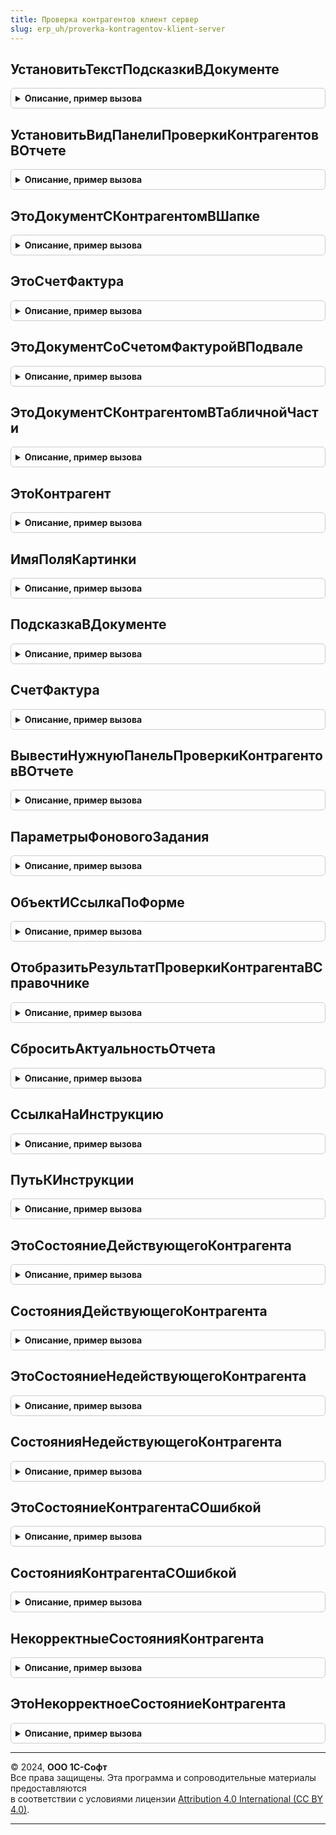 ```yaml
---
title: Проверка контрагентов клиент сервер
slug: erp_uh/proverka-kontragentov-klient-server
---
```



## УстановитьТекстПодсказкиВДокументе
<details style="margin: 1em 0; padding: 0.5em; border: 1px solid #ccc; border-radius: 6px;">

<summary style="font-weight: bold; cursor: pointer;">Описание, пример вызова</summary>

```bsl

// Установить текст подсказки в документе.
//
// Параметры:
//  ПараметрыПрорисовки	 - Структура - Описание см ПроверкаКонтрагентов.ДополнитьОписание.
//  СостояниеПроверки	 - Перечисления.СостоянияПроверкиКонтрагентов - Указывает, в каком состояние проверка:
//		завершилась, не завершилась, выполняется или отсутствует доступ к веб-сервису.
//
Процедура УстановитьТекстПодсказкиВДокументе(ПараметрыПрорисовки, СостояниеПроверки) Экспорт
```

Пример вызова
```bsl
ПроверкаКонтрагентовКлиентСервер.УстановитьТекстПодсказкиВДокументе(ПараметрыПрорисовки, СостояниеПроверки) 
```
</details>

## УстановитьВидПанелиПроверкиКонтрагентовВОтчете
<details style="margin: 1em 0; padding: 0.5em; border: 1px solid #ccc; border-radius: 6px;">

<summary style="font-weight: bold; cursor: pointer;">Описание, пример вызова</summary>

```bsl

// Вывод панели проверки в отчете.
//
// Параметры:
//  Форма	 				- ФормаКлиентскогоПриложения - Форма отчета, для которого выводится результат проверки контрагента.
//  ВидПанелиПроверки		- Строка - Текущее состояние проверки, соответствующее виду панели,
//		может принимать одно из следующих значений:
// 			"ВсеКонтрагентыКорректные"			- Устанавливает вид панели проверки, для случая,
//				когда все контрагенты корректны.
// 			"НайденыНекорректныеКонтрагенты"	- Устанавливает вид панели проверки, для случая,
//				когда найдены некорректные контрагенты.
// 			"ПроверкаВПроцессеВыполнения"		- Устанавливает вид панели проверки, для случая,
//				когда проверка контрагента еще выполняется.
// 			"НетДоступаКСервису"				- Устанавливает вид панели проверки, для случая,
//				когда доступ к сервису проверки отсутствует.
// 			Пустая строка						- Панель проверки контрагентов не видна.
Процедура УстановитьВидПанелиПроверкиКонтрагентовВОтчете(Форма, ВидПанелиПроверки = "") Экспорт
```

Пример вызова
```bsl
ПроверкаКонтрагентовКлиентСервер.УстановитьВидПанелиПроверкиКонтрагентовВОтчете(Форма, ВидПанелиПроверки);
```
</details>

## ЭтоДокументСКонтрагентомВШапке
<details style="margin: 1em 0; padding: 0.5em; border: 1px solid #ccc; border-radius: 6px;">

<summary style="font-weight: bold; cursor: pointer;">Описание, пример вызова</summary>

```bsl

// Определяет, есть ли у формы документа контрагент в шапке.
//
// Параметры:
//  Форма	- ФормаКлиентскогоПриложения - Форма документа, в котором выполняется проверка контрагентов.
// Возвращаемое значение:
//  Булево - Истина, если это документ с контрагентом в шапке.
//
Функция ЭтоДокументСКонтрагентомВШапке(Форма) Экспорт
```

Пример вызова
```bsl
Результат = ПроверкаКонтрагентовКлиентСервер.ЭтоДокументСКонтрагентомВШапке(Форма) 
```
</details>

## ЭтоСчетФактура
<details style="margin: 1em 0; padding: 0.5em; border: 1px solid #ccc; border-radius: 6px;">

<summary style="font-weight: bold; cursor: pointer;">Описание, пример вызова</summary>

```bsl

// Определяет, является ли форма документа формой счета-фактуры.
//
// Параметры:
//  Источник	- Произвольный - Источник обработки оповещения.
// Возвращаемое значение:
//  Булево - Истина, если источник является счетом-фактурой.
//
Функция ЭтоСчетФактура(Источник) Экспорт
```

Пример вызова
```bsl
Результат = ПроверкаКонтрагентовКлиентСервер.ЭтоСчетФактура(Источник) 
```
</details>

## ЭтоДокументСоСчетомФактуройВПодвале
<details style="margin: 1em 0; padding: 0.5em; border: 1px solid #ccc; border-radius: 6px;">

<summary style="font-weight: bold; cursor: pointer;">Описание, пример вызова</summary>

```bsl

// Определяет, есть ли в форме документа счет-фактура в подвале.
//
// Параметры:
//  Форма	- ФормаКлиентскогоПриложения - Форма документа, в котором выполняется проверка контрагентов.
// Возвращаемое значение:
//  Булево - Истина, есть ли в форме документа счет-фактура в подвале есть.
//
Функция ЭтоДокументСоСчетомФактуройВПодвале(Форма) Экспорт
```

Пример вызова
```bsl
Результат = ПроверкаКонтрагентовКлиентСервер.ЭтоДокументСоСчетомФактуройВПодвале(Форма) 
```
</details>

## ЭтоДокументСКонтрагентомВТабличнойЧасти
<details style="margin: 1em 0; padding: 0.5em; border: 1px solid #ccc; border-radius: 6px;">

<summary style="font-weight: bold; cursor: pointer;">Описание, пример вызова</summary>

```bsl

// Определяет, есть ли в форме документа табличные части с контрагентами.
//
// Параметры:
//  Форма	- ФормаКлиентскогоПриложения - Форма документа, в котором выполняется проверка контрагентов.
// Возвращаемое значение:
//  Булево - Истина, есть ли в форме документа есть табличные части с контрагентами.
//
Функция ЭтоДокументСКонтрагентомВТабличнойЧасти(Форма) Экспорт
```

Пример вызова
```bsl
Результат = ПроверкаКонтрагентовКлиентСервер.ЭтоДокументСКонтрагентомВТабличнойЧасти(Форма) 
```
</details>

## ЭтоКонтрагент
<details style="margin: 1em 0; padding: 0.5em; border: 1px solid #ccc; border-radius: 6px;">

<summary style="font-weight: bold; cursor: pointer;">Описание, пример вызова</summary>

```bsl

// Определяет, является ли источник контрагентом.
//
// Параметры:
//  Источник - Произвольный - Источник обработки оповещения.
// Возвращаемое значение:
//  Булево - является ли источник контрагентом.
//
Функция ЭтоКонтрагент(Источник) Экспорт
```

Пример вызова
```bsl
Результат = ПроверкаКонтрагентовКлиентСервер.ЭтоКонтрагент(Источник) 
```
</details>

## ИмяПоляКартинки
<details style="margin: 1em 0; padding: 0.5em; border: 1px solid #ccc; border-radius: 6px;">

<summary style="font-weight: bold; cursor: pointer;">Описание, пример вызова</summary>

```bsl

// Определяет имя колонки с признаком, корректный ли это контрагент.
//
// Параметры:
//  ТаблицаФормы - ТаблицаФормы - Таблица формы, в которой располагается колонка с контрагентом.
// Возвращаемое значение:
//  Строка - Имя колонки с признаком, корректный ли это контрагент.
//
Функция ИмяПоляКартинки(ТаблицаФормы) Экспорт
```

Пример вызова
```bsl
Результат = ПроверкаКонтрагентовКлиентСервер.ИмяПоляКартинки(ТаблицаФормы) 
```
</details>

## ПодсказкаВДокументе
<details style="margin: 1em 0; padding: 0.5em; border: 1px solid #ccc; border-radius: 6px;">

<summary style="font-weight: bold; cursor: pointer;">Описание, пример вызова</summary>

```bsl

// Подсказка в документе.
//
// Параметры:
//  ПараметрыПрорисовки	 - Структура - Параметры прорисовки результата проверки контрагента в документе.
// 		Ключи: "КонтрагентЗаполнен", "СостояниеКонтрагента", "КонтрагентовНесколько".
//  СостояниеПроверки	 - Перечисления.СостоянияПроверкиКонтрагентов - Указывает, в каком состояние проверка:
//		завершилась, не завершилась, выполняется или отсутствует доступ к веб-сервису.
// Возвращаемое значение:
//  Структура - Данные, подготовленные для отображения в форме документа.
//		Определяет цвет и текст надписи о результате проверки.
//		Ключи: "Текст", "ЦветФона".
//
Функция ПодсказкаВДокументе(ПараметрыПрорисовки, СостояниеПроверки) Экспорт
```

Пример вызова
```bsl
Результат = ПроверкаКонтрагентовКлиентСервер.ПодсказкаВДокументе(ПараметрыПрорисовки, СостояниеПроверки) 
```
</details>

## СчетФактура
<details style="margin: 1em 0; padding: 0.5em; border: 1px solid #ccc; border-radius: 6px;">

<summary style="font-weight: bold; cursor: pointer;">Описание, пример вызова</summary>

```bsl

// Получение счета-фактуры, находящегося в подвале документа-основания, чья форма передана в качестве
//           параметра.
//
// Параметры:
//  Форма		 - ФормаКлиентскогоПриложения - Форма документа-основания, для которой необходимо получить счет-фактуру.
// Возвращаемое значение:
//  ДокументСсылка - Счет-фактура, полученная для данного документа-основания.
//
Функция СчетФактура(Форма) Экспорт
```

Пример вызова
```bsl
Результат = ПроверкаКонтрагентовКлиентСервер.СчетФактура(Форма) 
```
</details>

## ВывестиНужнуюПанельПроверкиКонтрагентовВОтчете
<details style="margin: 1em 0; padding: 0.5em; border: 1px solid #ccc; border-radius: 6px;">

<summary style="font-weight: bold; cursor: pointer;">Описание, пример вызова</summary>

```bsl

// Вывод нужной панели проверки контрагентов в отчете.
//
// Параметры:
//  Форма	 - ФормаКлиентскогоПриложения - Форма отчета, в котором выполняется проверка контрагентов.
//	ПроверкаИспользуетсяВРазделеОтчета - Булево - Признак того, что в текущем разделе используется
//										 		  проверка контрагентов. Если отчет не содержит разделов,
//												  то значение игнорируется.
//
Процедура ВывестиНужнуюПанельПроверкиКонтрагентовВОтчете(Форма, ПроверкаИспользуетсяВРазделеОтчета = Истина) Экспорт
```

Пример вызова
```bsl
ПроверкаКонтрагентовКлиентСервер.ВывестиНужнуюПанельПроверкиКонтрагентовВОтчете(Форма, ПроверкаИспользуетсяВРазделеОтчета);
```
</details>

## ПараметрыФоновогоЗадания
<details style="margin: 1em 0; padding: 0.5em; border: 1px solid #ccc; border-radius: 6px;">

<summary style="font-weight: bold; cursor: pointer;">Описание, пример вызова</summary>

```bsl

// Параметры фонового задания.
//
// Параметры:
//  Параметр		 - Структура - Если изменения произошли в табличной части.
//		В записи с ключем ИмяТаблицы указывается ИмяТаблицы, в записи с ключем Идентификатор указывается Идентификатор
//		строки,  в которой произошло изменение контрагента или даты.
//					- Строка - Имя элемента управления формы, в случае если произошло изменение в контрагенте, находящегося в шапке.
//					- Дата - Дата документа, в случае если произошло изменение даты.
//					- ТаблицаФормы - Если изменения произошли в табличной части.
//					- ПолеФормы - Если изменился контрагент в определенном поле произошли в табличной части.
//					- ОпределяемыйТип.КонтрагентБИП - Если произошла запись контрагента и сработало оповещение.
//					- ДокументСсылка - Если произошла запись счета-фактуры и сработало оповещение.
//					- Булево - определяет, нужно ли сохранять результат проверки
//		сразу в фоновом задании или после выхода из него.
//  Результат	 - Структура - параметры фонового задания с одним или несколькими значениями, указанным ниже:
//    * ИзменившаясяТаблица - Структура - Описание таблицы:
//      ** ИмяТаблицы - Строка - Имя редактируемой таблицы.
//      ** Идентификатор - Число - Идентификатор редактируемой строки.
//    * ИзменившеесяПоле - Строка - Имя поля формы.
//    * ИзменившийсяКонтрагент - ОпределяемыйТип.КонтрагентБИП - Изменившийся контрагент.
//    * ИзменившаясяДата - Дата - Изменившаяся дата.
//    * СохранятьРезультатСразуПослеПроверки - Булево - Определяет, сохранить ли результат сразу.
//    * ИзменившийсяСчетФактура - ДокументСсылка - Изменившийся счет-фактура.
// Возвращаемое значение:
//  Структура - параметры фонового задания с одним или несколькими значениями, указанным ниже:
//    * ИзменившаясяТаблица - Структура - Описание таблицы:
//      ** ИмяТаблицы - Строка - Имя редактируемой таблицы.
//      ** Идентификатор - Число - Идентификатор редактируемой строки.
//    * ИзменившеесяПоле - Строка - Имя поля формы.
//    * ИзменившийсяКонтрагент - ОпределяемыйТип.КонтрагентБИП - Изменившийся контрагент.
//    * ИзменившаясяДата - Дата - Изменившаяся дата.
//    * СохранятьРезультатСразуПослеПроверки - Булево - Определяет, сохранить ли результат сразу.
//    * ИзменившийсяСчетФактура - ДокументСсылка - Изменившийся счет-фактура.
//
Функция ПараметрыФоновогоЗадания(Параметр, Знач Результат = Неопределено) Экспорт
```

Пример вызова
```bsl
Результат = ПроверкаКонтрагентовКлиентСервер.ПараметрыФоновогоЗадания(Параметр, Результат);
```
</details>

## ОбъектИСсылкаПоФорме
<details style="margin: 1em 0; padding: 0.5em; border: 1px solid #ccc; border-radius: 6px;">

<summary style="font-weight: bold; cursor: pointer;">Описание, пример вызова</summary>

```bsl

// Получение объекта (ДанныеФормыСтруктура) и ссылки(ДокументСсылка, СправочникСсылка) документа или
//           справочника,  в котором выполняется проверка контрагента, по форме.
// 		Обязательна к заполнению.
// Параметры:
//  Форма		 - ФормаКлиентскогоПриложения - Форма документа или справочника, в котором выполняется проверка контрагента.
// Возвращаемое значение:
//  Структура - Объект и Ссылка, полученные по форме документа.
//		Ключи: "Объект" (Тип ДанныеФормыСтруктура) и "Ссылка" (Тип ДокументСсылка, СправочникСсылка).
Функция ОбъектИСсылкаПоФорме(Форма) Экспорт
```

Пример вызова
```bsl
Результат = ПроверкаКонтрагентовКлиентСервер.ОбъектИСсылкаПоФорме(Форма) 
```
</details>

## ОтобразитьРезультатПроверкиКонтрагентаВСправочнике
<details style="margin: 1em 0; padding: 0.5em; border: 1px solid #ccc; border-radius: 6px;">

<summary style="font-weight: bold; cursor: pointer;">Описание, пример вызова</summary>

```bsl

// Отображение результата проверки контрагента в справочнике.
//
// Параметры:
//  Форма	 - ФормаКлиентскогоПриложенияФормаКлиентскогоПриложения - Карточка проверяемого контрагента.
Процедура ОтобразитьРезультатПроверкиКонтрагентаВСправочнике(Форма) Экспорт
```

Пример вызова
```bsl
ПроверкаКонтрагентовКлиентСервер.ОтобразитьРезультатПроверкиКонтрагентаВСправочнике(Форма) 
```
</details>

## СброситьАктуальностьОтчета
<details style="margin: 1em 0; padding: 0.5em; border: 1px solid #ccc; border-radius: 6px;">

<summary style="font-weight: bold; cursor: pointer;">Описание, пример вызова</summary>

```bsl

// Сброс актуальности, сброс вида панели проверки контрагентов при изменении отборов отчета.
//
// Параметры:
//  Форма	 - ФормаКлиентскогоПриложения - Форма отчета, в котором выполняется проверка контрагентов.
Процедура СброситьАктуальностьОтчета(Форма) Экспорт
```

Пример вызова
```bsl
ПроверкаКонтрагентовКлиентСервер.СброситьАктуальностьОтчета(Форма) 
```
</details>

## СсылкаНаИнструкцию
<details style="margin: 1em 0; padding: 0.5em; border: 1px solid #ccc; border-radius: 6px;">

<summary style="font-weight: bold; cursor: pointer;">Описание, пример вызова</summary>

```bsl

// Ссылка на инструкцию по проверке контрагентов.
// Возвращаемое значение:
//  ФорматированнаяСтрока - Ссылка на инструкцию.
//
Функция СсылкаНаИнструкцию() Экспорт
```

Пример вызова
```bsl
Результат = ПроверкаКонтрагентовКлиентСервер.СсылкаНаИнструкцию() 
```
</details>

## ПутьКИнструкции
<details style="margin: 1em 0; padding: 0.5em; border: 1px solid #ccc; border-radius: 6px;">

<summary style="font-weight: bold; cursor: pointer;">Описание, пример вызова</summary>

```bsl

// Путь к инструкции по проверке контрагентов.
// Возвращаемое значение:
//  Строка - Путь к инструкции по проверке контрагентов.
//
Функция ПутьКИнструкции() Экспорт
```

Пример вызова
```bsl
Результат = ПроверкаКонтрагентовКлиентСервер.ПутьКИнструкции() 
```
</details>

## ЭтоСостояниеДействующегоКонтрагента
<details style="margin: 1em 0; padding: 0.5em; border: 1px solid #ccc; border-radius: 6px;">

<summary style="font-weight: bold; cursor: pointer;">Описание, пример вызова</summary>

```bsl

// Определение по состоянию, является ли контрагент действующим.
//
// Параметры:
//  Состояние					 - Перечисления.СостоянияСуществованияКонтрагента - Состояние контрагента.
//  ДополнятьСостояниемСОшибкой	 - Булево - Если Истина, то контрагент с ошибкой считается действующим.
//  ДополнятьПустымСостоянием	 - Булево - Если Истина, то контрагент с пустым состоянием считается действующим.
// Возвращаемое значение:
//  Булево - Является ли контрагент действующим.
//
Функция ЭтоСостояниеДействующегоКонтрагента(Состояние, ДополнятьСостояниемСОшибкой = Истина, ДополнятьПустымСостоянием = Истина) Экспорт
```

Пример вызова
```bsl
Результат = ПроверкаКонтрагентовКлиентСервер.ЭтоСостояниеДействующегоКонтрагента(Состояние, ДополнятьСостояниемСОшибкой, ДополнятьПустымСостоянием);
```
</details>

## СостоянияДействующегоКонтрагента
<details style="margin: 1em 0; padding: 0.5em; border: 1px solid #ccc; border-radius: 6px;">

<summary style="font-weight: bold; cursor: pointer;">Описание, пример вызова</summary>

```bsl

// Перечень состояний действующего контрагента.
//
// Параметры:
//  ДополнятьСостояниемСОшибкой - Булево - Если Истина, то контрагент с ошибкой считается действующим;
//  ДополнятьПустымСостоянием - Булево - Если Истина, то контрагент с пустым состоянием считается действующим.
//
// Возвращаемое значение:
//  Массив из ПеречислениеСсылка.СостоянияСуществованияКонтрагента - Состояния контрагента, при которых он является действующим.
//
Функция СостоянияДействующегоКонтрагента(ДополнятьСостояниемСОшибкой = Истина, ДополнятьПустымСостоянием = Истина) Экспорт
```

Пример вызова
```bsl
Результат = ПроверкаКонтрагентовКлиентСервер.СостоянияДействующегоКонтрагента(ДополнятьСостояниемСОшибкой, ДополнятьПустымСостоянием);
```
</details>

## ЭтоСостояниеНедействующегоКонтрагента
<details style="margin: 1em 0; padding: 0.5em; border: 1px solid #ccc; border-radius: 6px;">

<summary style="font-weight: bold; cursor: pointer;">Описание, пример вызова</summary>

```bsl

// Определение по состоянию, является ли контрагент недействующим.
//
// Параметры:
//  Состояние					 - Перечисления.СостоянияСуществованияКонтрагента - Состояние контрагента.
//  ДополнятьСостояниемСОшибкой	 - Булево - Если Истина, то контрагент с ошибкой считается недействующим.
//  ДополнятьПустымСостоянием	 - Булево - Если Истина, то контрагент с пустым состоянием считается недействующим.
// Возвращаемое значение:
//  Булево - Является ли контрагент недействующим.
//
Функция ЭтоСостояниеНедействующегоКонтрагента(Состояние, ДополнятьСостояниемСОшибкой = Ложь, ДополнятьПустымСостоянием = Ложь) Экспорт
```

Пример вызова
```bsl
Результат = ПроверкаКонтрагентовКлиентСервер.ЭтоСостояниеНедействующегоКонтрагента(Состояние, ДополнятьСостояниемСОшибкой, ДополнятьПустымСостоянием);
```
</details>

## СостоянияНедействующегоКонтрагента
<details style="margin: 1em 0; padding: 0.5em; border: 1px solid #ccc; border-radius: 6px;">

<summary style="font-weight: bold; cursor: pointer;">Описание, пример вызова</summary>

```bsl

// Перечень состояний недействующего контрагента.
//
// Параметры:
//  ДополнятьСостояниемСОшибкой - Булево - Если Истина, то контрагент с ошибкой считается действующим.
//  ДополнятьПустымСостоянием - Булево - Если Истина, то контрагент с пустым состоянием считается действующим.
//
// Возвращаемое значение:
//  Массив из ПеречислениеСсылка.СостоянияСуществованияКонтрагента - Состояния контрагента, при которых он является действующим.
//
Функция СостоянияНедействующегоКонтрагента(ДополнятьСостояниемСОшибкой = Ложь, ДополнятьПустымСостоянием = Ложь) Экспорт
```

Пример вызова
```bsl
Результат = ПроверкаКонтрагентовКлиентСервер.СостоянияНедействующегоКонтрагента(ДополнятьСостояниемСОшибкой, ДополнятьПустымСостоянием);
```
</details>

## ЭтоСостояниеКонтрагентаСОшибкой
<details style="margin: 1em 0; padding: 0.5em; border: 1px solid #ccc; border-radius: 6px;">

<summary style="font-weight: bold; cursor: pointer;">Описание, пример вызова</summary>

```bsl

// Определение по состоянию, имеет ли контрагент ошибки в данных.
//
// Параметры:
//  Состояние	 - Перечисления.СостоянияСуществованияКонтрагента - Состояние контрагента.
//
// Возвращаемое значение:
//  Булево - Имеет ли контрагент ошибки.
//
Функция ЭтоСостояниеКонтрагентаСОшибкой(Состояние) Экспорт
```

Пример вызова
```bsl
Результат = ПроверкаКонтрагентовКлиентСервер.ЭтоСостояниеКонтрагентаСОшибкой(Состояние) 
```
</details>

## СостоянияКонтрагентаСОшибкой
<details style="margin: 1em 0; padding: 0.5em; border: 1px solid #ccc; border-radius: 6px;">

<summary style="font-weight: bold; cursor: pointer;">Описание, пример вызова</summary>

```bsl

// Перечень состояний контрагента с ошибками в данных.
//
// Возвращаемое значение:
//  Массив из ПеречислениеСсылка.СостоянияСуществованияКонтрагента - Состояния контрагента, при
//                                                                   которых он имеет ошибки в данных.
//
Функция СостоянияКонтрагентаСОшибкой() Экспорт
```

Пример вызова
```bsl
Результат = ПроверкаКонтрагентовКлиентСервер.СостоянияКонтрагентаСОшибкой() 
```
</details>

## НекорректныеСостоянияКонтрагента
<details style="margin: 1em 0; padding: 0.5em; border: 1px solid #ccc; border-radius: 6px;">

<summary style="font-weight: bold; cursor: pointer;">Описание, пример вызова</summary>

```bsl

// Перечень недействующих состояний и состояний с ошибками.
//
// Возвращаемое значение:
//  Массив из ПеречислениеСсылка.СостоянияСуществованияКонтрагента - Состояния контрагента,
//                                                                   при которых он имеет ошибки в данных.
//
Функция НекорректныеСостоянияКонтрагента() Экспорт
```

Пример вызова
```bsl
Результат = ПроверкаКонтрагентовКлиентСервер.НекорректныеСостоянияКонтрагента() 
```
</details>

## ЭтоНекорректноеСостояниеКонтрагента
<details style="margin: 1em 0; padding: 0.5em; border: 1px solid #ccc; border-radius: 6px;">

<summary style="font-weight: bold; cursor: pointer;">Описание, пример вызова</summary>

```bsl

// Является ли состояние некорректным (недействующее состояние или с ошибкой).
//
// Параметры:
//  Состояние	 - Перечисления.СостоянияСуществованияКонтрагента - Состояние контрагента.
//
// Возвращаемое значение:
//  Булево - Имеет ли контрагент ошибки.
//
Функция ЭтоНекорректноеСостояниеКонтрагента(Состояние) Экспорт
```

Пример вызова
```bsl
Результат = ПроверкаКонтрагентовКлиентСервер.ЭтоНекорректноеСостояниеКонтрагента(Состояние) 
```
</details>

---

© 2024, **ООО 1С-Софт**  
Все права защищены. Эта программа и сопроводительные материалы предоставляются  
в соответствии с условиями лицензии [Attribution 4.0 International (CC BY 4.0)](https://creativecommons.org/licenses/by/4.0/legalcode).

---
